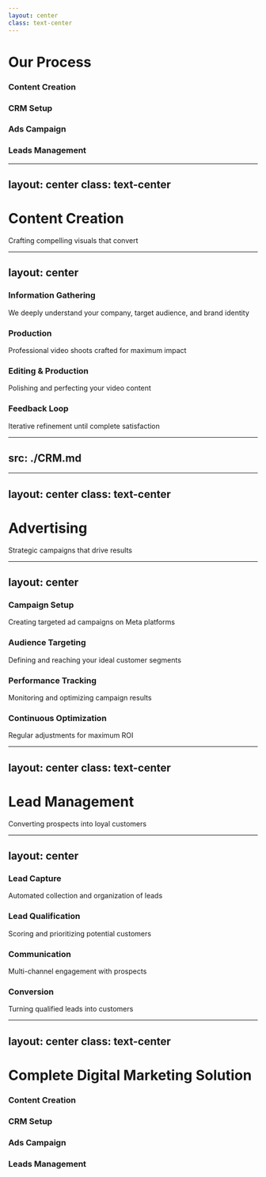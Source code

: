 ```yaml
---
layout: center
class: text-center
---
```


# Our Process

<div class="process-summary">
  <div class="process-flow">
    <div v-click="1" class="process-step-summary">
      <div class="step-icon content-icon">
        <lucide-video class="w-8 h-8" />
      </div>
      <h3>Content Creation</h3>
    </div>
    <div v-click="2" class="process-arrow">
      <lucide-arrow-right class="w-8 h-8 text-white/50" />
    </div>
    <div v-click="2" class="process-step-summary">
      <div class="step-icon crm-icon">
        <lucide-layout-dashboard class="w-8 h-8" />
      </div>
      <h3>CRM Setup</h3>
    </div>
    <div v-click="3" class="process-arrow">
      <lucide-arrow-right class="w-8 h-8 text-white/50" />
    </div>
    <div v-click="3" class="process-step-summary">
      <div class="step-icon ads-icon">
        <lucide-megaphone class="w-8 h-8" />
      </div>
      <h3>Ads Campaign</h3>
    </div>
    <div v-click="4" class="process-arrow">
      <lucide-arrow-right class="w-8 h-8 text-white/50" />
    </div>
    <div v-click="4" class="process-step-summary">
      <div class="step-icon leads-icon">
        <lucide-users class="w-8 h-8" />
      </div>
      <h3>Leads Management</h3>
    </div>
  </div>
</div>

<style>
.process-summary {
  @apply flex flex-col items-center gap-12 max-w-4xl mx-auto mt-8;
}

.process-flow {
  @apply flex items-center justify-between gap-4;
}

.process-step-summary {
  @apply flex flex-col items-center gap-2;
}

.step-icon {
  @apply w-16 h-16 rounded-full flex items-center justify-center border-2;
}

.content-icon {
  @apply bg-blue-950/40 border-blue-500 text-blue-500;
}

.crm-icon {
  @apply bg-green-950/40 border-green-500 text-green-500;
}

.ads-icon {
  @apply bg-yellow-950/40 border-yellow-500 text-yellow-500;
}

.leads-icon {
  @apply bg-red-950/40 border-red-500 text-red-500;
}

.process-step-summary h3 {
  @apply font-bold;
}

.process-step-summary:nth-child(1) h3 {
  @apply text-blue-500;
}

.process-step-summary:nth-child(3) h3 {
  @apply text-green-500;
}

.process-step-summary:nth-child(5) h3 {
  @apply text-yellow-500;
}

.process-step-summary:nth-child(7) h3 {
  @apply text-red-500;
}
</style>

---
layout: center
class: text-center
---

<div class="process-header content-header">
  <div class="header-icon">
    <lucide-video class="w-10 h-10" />
  </div>
  <h1>Content Creation</h1>
  <p class="header-description">Crafting compelling visuals that convert</p>
</div>

<style>
.process-header {
  @apply flex flex-col items-center mb-8;
}

.header-icon {
  @apply w-20 h-20 rounded-full flex items-center justify-center border-2 mb-4;
}

.content-header .header-icon {
  @apply bg-blue-950/40 border-blue-500 text-blue-500;
}

.content-header h1 {
  @apply text-3xl font-bold text-blue-500 mb-2;
}

.header-description {
  @apply text-lg text-zinc-400;
}
</style>

---
layout: center
---

<div class="grid grid-cols-2 gap-8">
  <div
    class="bg-zinc-500/10 rounded-lg p-6 transform transition duration-500 hover:scale-105"
  >
    <div class="flex gap-4 mb-4">
      <lucide-message-square class="w-6 h-6 text-blue-500" />
      <h3 class="text-xl font-bold">Information Gathering</h3>
    </div>
    <p class="text-zinc-300">We deeply understand your company, target audience, and brand identity</p>
  </div>

  <div
    v-click
    class="bg-zinc-500/10 rounded-lg p-6 transform transition duration-500 hover:scale-105"
  >
    <div class="flex items-center gap-4 mb-4">
      <lucide-video class="w-6 h-6 text-blue-500" />
      <h3 class="text-xl font-bold">Production</h3>
    </div>
    <p class="text-zinc-300">Professional video shoots crafted for maximum impact</p>
  </div>

  <div
    v-click
    class="bg-zinc-500/10 rounded-lg p-6 transform transition duration-500 hover:scale-105"
  >
    <div class="flex items-center gap-4 mb-4">
      <lucide-edit class="w-6 h-6 text-blue-500" />
      <h3 class="text-xl font-bold">Editing & Production</h3>
    </div>
    <p class="text-zinc-300">Polishing and perfecting your video content</p>
  </div>

  <div
    v-click
    class="bg-zinc-500/10 rounded-lg p-6 transform transition duration-500 hover:scale-105"
  >
    <div class="flex items-center gap-4 mb-4">
      <lucide-check-circle class="w-6 h-6 text-blue-500" />
      <h3 class="text-xl font-bold">Feedback Loop</h3>
    </div>
    <p class="text-zinc-300">Iterative refinement until complete satisfaction</p>
  </div>
</div>


---
src: ./CRM.md
---

---
layout: center
class: text-center
---

<div class="process-header ads-header">
  <div class="header-icon">
    <lucide-megaphone class="w-10 h-10" />
  </div>
  <h1>Advertising</h1>
  <p class="header-description">Strategic campaigns that drive results</p>
</div>

<style>
.process-header {
  @apply flex flex-col items-center mb-8;
}

.header-icon {
  @apply w-20 h-20 rounded-full flex items-center justify-center border-2 mb-4;
}

.ads-header .header-icon {
  @apply bg-yellow-950/40 border-yellow-500 text-yellow-500;
}

.ads-header h1 {
  @apply text-3xl font-bold text-yellow-500 mb-2;
}
</style>

---
layout: center
---

<div class="grid grid-cols-2 gap-8">
  <div
    class="bg-zinc-500/10 rounded-lg p-6 transform transition duration-500 hover:scale-105"
  >
    <div class="flex items-center gap-4 mb-4">
      <lucide-layout-dashboard class="w-6 h-6 text-yellow-500" />
      <h3 class="text-xl font-bold">Campaign Setup</h3>
    </div>
    <p class="text-zinc-300">Creating targeted ad campaigns on Meta platforms</p>
  </div>

  <div
    v-click
    class="bg-zinc-500/10 rounded-lg p-6 transform transition duration-500 hover:scale-105"
  >
    <div class="flex items-center gap-4 mb-4">
      <lucide-target class="w-6 h-6 text-yellow-500" />
      <h3 class="text-xl font-bold">Audience Targeting</h3>
    </div>
    <p class="text-zinc-300">Defining and reaching your ideal customer segments</p>
  </div>

  <div
    v-click
    class="bg-zinc-500/10 rounded-lg p-6 transform transition duration-500 hover:scale-105"
  >
    <div class="flex items-center gap-4 mb-4">
      <lucide-bar-chart class="w-6 h-6 text-yellow-500" />
      <h3 class="text-xl font-bold">Performance Tracking</h3>
    </div>
    <p class="text-zinc-300">Monitoring and optimizing campaign results</p>
  </div>

  <div
    v-click
    class="bg-zinc-500/10 rounded-lg p-6 transform transition duration-500 hover:scale-105"
  >
    <div class="flex items-center gap-4 mb-4">
      <lucide-refresh-cw class="w-6 h-6 text-yellow-500" />
      <h3 class="text-xl font-bold">Continuous Optimization</h3>
    </div>
    <p class="text-zinc-300">Regular adjustments for maximum ROI</p>
  </div>
</div>


---
layout: center
class: text-center
---

<div class="process-header leads-header">
  <div class="header-icon">
    <lucide-users class="w-10 h-10" />
  </div>
  <h1>Lead Management</h1>
  <p class="header-description">Converting prospects into loyal customers</p>
</div>

<style>
.process-header {
  @apply flex flex-col items-center mb-8;
}

.header-icon {
  @apply w-20 h-20 rounded-full flex items-center justify-center border-2 mb-4;
}
.leads-header .header-icon {
  @apply bg-red-950/40 border-red-500 text-red-500;
}

.leads-header h1 {
  @apply text-3xl font-bold text-red-500 mb-2;
}
</style>

---
layout: center
---

<div class="grid grid-cols-2 gap-8">
  <div
    class="bg-zinc-500/10 rounded-lg p-6 transform transition duration-500 hover:scale-105"
  >
    <div class="flex items-center gap-4 mb-4">
      <lucide-user-plus class="w-6 h-6 text-red-500" />
      <h3 class="text-xl font-bold">Lead Capture</h3>
    </div>
    <p class="text-zinc-300">Automated collection and organization of leads</p>
  </div>

  <div
    v-click
    class="bg-zinc-500/10 rounded-lg p-6 transform transition duration-500 hover:scale-105"
  >
    <div class="flex items-center gap-4 mb-4">
      <lucide-filter class="w-6 h-6 text-red-500" />
      <h3 class="text-xl font-bold">Lead Qualification</h3>
    </div>
    <p class="text-zinc-300">Scoring and prioritizing potential customers</p>
  </div>

  <div
    v-click
    class="bg-zinc-500/10 rounded-lg p-6 transform transition duration-500 hover:scale-105"
  >
    <div class="flex items-center gap-4 mb-4">
      <lucide-message-circle class="w-6 h-6 text-red-500" />
      <h3 class="text-xl font-bold">Communication</h3>
    </div>
    <p class="text-zinc-300">Multi-channel engagement with prospects</p>
  </div>

  <div
    v-click
    class="bg-zinc-500/10 rounded-lg p-6 transform transition duration-500 hover:scale-105"
  >
    <div class="flex items-center gap-4 mb-4">
      <lucide-check-circle-2 class="w-6 h-6 text-red-500" />
      <h3 class="text-xl font-bold">Conversion</h3>
    </div>
    <p class="text-zinc-300">Turning qualified leads into customers</p>
  </div>
</div>


---
layout: center
class: text-center
---

# Complete Digital Marketing Solution

<div class="process-summary">
  <div class="process-flow">
    <div class="process-step-summary">
      <div class="step-icon content-icon">
        <lucide-video class="w-8 h-8" />
      </div>
      <h3>Content Creation</h3>
    </div>
    <div class="process-arrow">
      <lucide-arrow-right class="w-8 h-8 text-white/50" />
    </div>
    <div class="process-step-summary">
      <div class="step-icon crm-icon">
        <lucide-layout-dashboard class="w-8 h-8" />
      </div>
      <h3>CRM Setup</h3>
    </div>
    <div class="process-arrow">
      <lucide-arrow-right class="w-8 h-8 text-white/50" />
    </div>
    <div class="process-step-summary">
      <div class="step-icon ads-icon">
        <lucide-megaphone class="w-8 h-8" />
      </div>
      <h3>Ads Campaign</h3>
    </div>
    <div class="process-arrow">
      <lucide-arrow-right class="w-8 h-8 text-white/50" />
    </div>
    <div class="process-step-summary">
      <div class="step-icon leads-icon">
        <lucide-users class="w-8 h-8" />
      </div>
      <h3>Leads Management</h3>
    </div>
  </div>
</div>

<style>
.process-summary {
  @apply flex flex-col items-center gap-12 max-w-4xl mx-auto mt-8;
}

.process-flow {
  @apply flex items-center justify-between gap-4;
}

.process-step-summary {
  @apply flex flex-col items-center gap-2;
}

.step-icon {
  @apply w-16 h-16 rounded-full flex items-center justify-center border-2;
}

.content-icon {
  @apply bg-blue-950/40 border-blue-500 text-blue-500;
}

.crm-icon {
  @apply bg-green-950/40 border-green-500 text-green-500;
}

.ads-icon {
  @apply bg-yellow-950/40 border-yellow-500 text-yellow-500;
}

.leads-icon {
  @apply bg-red-950/40 border-red-500 text-red-500;
}

.process-step-summary h3 {
  @apply font-bold text-base;
}

.process-step-summary:nth-child(1) h3 {
  @apply text-blue-500;
}

.process-step-summary:nth-child(3) h3 {
  @apply text-green-500;
}

.process-step-summary:nth-child(5) h3 {
  @apply text-yellow-500;
}

.process-step-summary:nth-child(7) h3 {
  @apply text-red-500;
}

.final-message {
  @apply text-center bg-gradient-to-r from-blue-900/20 via-purple-900/20 to-red-900/20 p-8 rounded-xl border border-zinc-700/50;
}

.final-message h2 {
  @apply text-2xl font-bold bg-gradient-to-r from-blue-400 via-purple-400 to-red-400 bg-clip-text text-transparent mb-2;
}

.final-message p {
  @apply text-zinc-300;
}
</style>
